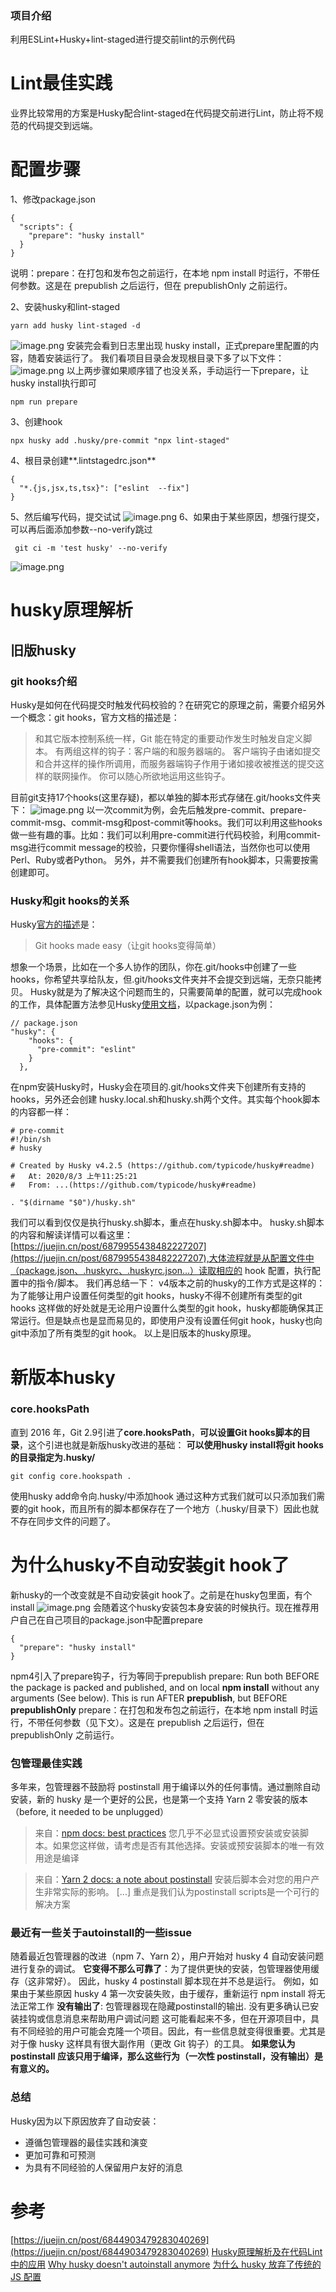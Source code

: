 ### 项目介绍
利用ESLint+Husky+lint-staged进行提交前lint的示例代码

# Lint最佳实践
业界比较常用的方案是Husky配合lint-staged在代码提交前进行Lint，防止将不规范的代码提交到远端。

# 配置步骤
1、修改package.json
```
{
  "scripts": {
    "prepare": "husky install"
  }
}
```
说明：prepare：在打包和发布包之前运行，在本地 npm install 时运行，不带任何参数。这是在 prepublish 之后运行，但在 prepublishOnly 之前运行。
​

2、安装husky和lint-staged
```
yarn add husky lint-staged -d
```
![image.png](https://cdn.nlark.com/yuque/0/2022/png/269389/1646376914328-afb03c67-62b8-4fbc-bef0-e0be5e6ab6b9.png#clientId=ua563b106-8c30-4&crop=0&crop=0&crop=1&crop=1&from=paste&height=73&id=u29cd17e4&margin=%5Bobject%20Object%5D&name=image.png&originHeight=146&originWidth=484&originalType=binary&ratio=1&rotation=0&showTitle=false&size=14938&status=done&style=none&taskId=u27336145-2237-46b3-a418-a7c40584c28&title=&width=242)
安装完会看到日志里出现 husky install，正式prepare里配置的内容，随着安装运行了。
我们看项目目录会发现根目录下多了以下文件：
![image.png](https://cdn.nlark.com/yuque/0/2022/png/269389/1646376995072-423630b1-54d3-4ece-a246-a90e87a24b30.png#clientId=ua563b106-8c30-4&crop=0&crop=0&crop=1&crop=1&from=paste&height=66&id=u808240d8&margin=%5Bobject%20Object%5D&name=image.png&originHeight=132&originWidth=352&originalType=binary&ratio=1&rotation=0&showTitle=false&size=8602&status=done&style=none&taskId=ubb9f150a-c259-4126-8898-6d0adfcba95&title=&width=176)
以上两步骤如果顺序错了也没关系，手动运行一下prepare，让husky install执行即可
```
npm run prepare
```


3、创建hook
```
npx husky add .husky/pre-commit "npx lint-staged"
```
4、根目录创建**.lintstagedrc.json**
```
{
  "*.{js,jsx,ts,tsx}": ["eslint  --fix"]
}
```
5、然后编写代码，提交试试
![image.png](https://cdn.nlark.com/yuque/0/2022/png/269389/1646378116935-f6402953-391c-4aab-9a12-d70c985d5a61.png#clientId=ua563b106-8c30-4&crop=0&crop=0&crop=1&crop=1&from=paste&height=327&id=u9040e759&margin=%5Bobject%20Object%5D&name=image.png&originHeight=654&originWidth=1014&originalType=binary&ratio=1&rotation=0&showTitle=false&size=96108&status=done&style=none&taskId=u92108d8d-0b0a-4f04-9b1b-3f692bde7b8&title=&width=507)
6、如果由于某些原因，想强行提交，可以再后面添加参数--no-verify跳过
```
 git ci -m 'test husky' --no-verify
```
![image.png](https://cdn.nlark.com/yuque/0/2022/png/269389/1646378199960-b50c7878-8f9c-4613-97e3-d065f5ac6e2d.png#clientId=ua563b106-8c30-4&crop=0&crop=0&crop=1&crop=1&from=paste&height=75&id=uf46c9dd8&margin=%5Bobject%20Object%5D&name=image.png&originHeight=150&originWidth=960&originalType=binary&ratio=1&rotation=0&showTitle=false&size=31660&status=done&style=none&taskId=u605a937f-54fd-4e99-bf2a-03e07bf554c&title=&width=480)


# husky原理解析
## 旧版husky
### git hooks介绍
Husky是如何在代码提交时触发代码校验的？在研究它的原理之前，需要介绍另外一个概念：git hooks，官方文档的描述是：
> 和其它版本控制系统一样，Git 能在特定的重要动作发生时触发自定义脚本。 有两组这样的钩子：客户端的和服务器端的。 客户端钩子由诸如提交和合并这样的操作所调用，而服务器端钩子作用于诸如接收被推送的提交这样的联网操作。 你可以随心所欲地运用这些钩子。

目前git支持17个hooks(这里存疑)，都以单独的脚本形式存储在.git/hooks文件夹下：
![image.png](https://cdn.nlark.com/yuque/0/2022/png/269389/1646368510075-4185935d-10b5-494e-95dd-dd6759343299.png#clientId=ua563b106-8c30-4&crop=0&crop=0&crop=1&crop=1&from=paste&height=124&id=u503fad27&margin=%5Bobject%20Object%5D&name=image.png&originHeight=248&originWidth=954&originalType=binary&ratio=1&rotation=0&showTitle=false&size=88928&status=done&style=none&taskId=ua9111cf8-d185-4898-9188-d0d65055cae&title=&width=477)
以一次commit为例，会先后触发pre-commit、prepare-commit-msg、commit-msg和post-commit等hooks。我们可以利用这些hooks做一些有趣的事。比如：我们可以利用pre-commit进行代码校验，利用commit-msg进行commit message的校验，只要你懂得shell语法，当然你也可以使用Perl、Ruby或者Python。
另外，并不需要我们创建所有hook脚本，只需要按需创建即可。
### Husky和git hooks的关系
Husky[官方的描述](https://link.juejin.cn/?target=https%3A%2F%2Fwww.npmjs.com%2Fpackage%2Fhusky)是：
> Git hooks made easy（让git hooks变得简单）

想象一个场景，比如在一个多人协作的团队，你在.git/hooks中创建了一些hooks，你希望共享给队友，但.git/hooks文件夹并不会提交到远端，无奈只能拷贝。
Husky就是为了解决这个问题而生的，只需要简单的配置，就可以完成hook的工作，具体配置方法参见Husky[使用文档](https://link.juejin.cn/?target=https%3A%2F%2Fwww.npmjs.com%2Fpackage%2Fhusky%23upgrading-from-014)，以package.json为例：
```
// package.json
"husky": {
    "hooks": {
      "pre-commit": "eslint"
    }
  },

```
在npm安装Husky时，Husky会在项目的.git/hooks文件夹下创建所有支持的hooks，另外还会创建 husky.local.sh和husky.sh两个文件。其实每个hook脚本的内容都一样：​
```
# pre-commit
#!/bin/sh
# husky

# Created by Husky v4.2.5 (https://github.com/typicode/husky#readme)
#   At: 2020/8/3 上午11:25:21
#   From: ...(https://github.com/typicode/husky#readme)

. "$(dirname "$0")/husky.sh"
```
我们可以看到仅仅是执行husky.sh脚本，重点在husky.sh脚本中。
husky.sh脚本的内容和解读详情可以看这里：[https://juejin.cn/post/6879955438482227207](https://juejin.cn/post/6879955438482227207),大体流程就是从配置文件中（package.json、.huskyrc、.huskyrc.json...）读取相应的 hook 配置，执行配置中的指令/脚本。
我们再总结一下：
v4版本之前的husky的工作方式是这样的：为了能够让用户设置任何类型的git hooks，husky不得不创建所有类型的git hooks
这样做的好处就是无论用户设置什么类型的git hook，husky都能确保其正常运行。但是缺点也是显而易见的，即使用户没有设置任何git hook，husky也向git中添加了所有类型的git hook。
以上是旧版本的husky原理。
​

# 新版本husky
### core.hooksPath
直到 2016 年，Git 2.9引进了**core.hooksPath**，**可以设置Git hooks脚本的目录**，这个引进也就是新版husky改进的基础：
**可以使用husky install将git hooks的目录指定为.husky/**
```
git config core.hookspath .
```
使用husky add命令向.husky/中添加hook
通过这种方式我们就可以只添加我们需要的git hook，而且所有的脚本都保存在了一个地方（.husky/目录下）因此也就不存在同步文件的问题了。
​

# 为什么husky不自动安装git hook了
新husky的一个改变就是不自动安装git hook了。之前是在husky包里面，有个install
![image.png](https://cdn.nlark.com/yuque/0/2022/png/269389/1646379885578-76109467-8694-4209-afad-16e1565fc0ac.png#clientId=ua563b106-8c30-4&crop=0&crop=0&crop=1&crop=1&from=paste&height=258&id=u50a5c0db&margin=%5Bobject%20Object%5D&name=image.png&originHeight=516&originWidth=1478&originalType=binary&ratio=1&rotation=0&showTitle=false&size=161243&status=done&style=none&taskId=ue4168ef9-6c5f-4d40-a842-0b7c1166237&title=&width=739)
会随着这个husky安装包本身安装的时候执行。现在推荐用户自己在自己项目的package.json中配置prepare
```
{
  "prepare": "husky install"
}
```
npm4引入了prepare钩子，行为等同于prepublish
prepare: Run both BEFORE the package is packed and published, and on local **npm install** without any arguments (See below). This is run AFTER **prepublish**, but BEFORE **prepublishOnly**
prepare：在打包和发布包之前运行，在本地 npm install 时运行，不带任何参数（见下文）。这是在 prepublish 之后运行，但在 prepublishOnly 之前运行。
​

### 包管理最佳实践
多年来，包管理器不鼓励将 postinstall 用于编译以外的任何事情。通过删除自动安装，新的 husky 是一个更好的公民，也是第一个支持 Yarn 2 零安装的版本（before, it needed to be unplugged）
> 来自：[npm docs: best practices](https://docs.npmjs.com/cli/v7/using-npm/scripts#best-practices)
> 您几乎不必显式设置预安装或安装脚本。如果您这样做，请考虑是否有其他选择。安装或预安装脚本的唯一有效用途是编译

> 来自：[Yarn 2 docs: a note about postinstall](https://yarnpkg.com/advanced/lifecycle-scripts#a-note-about-postinstall)
> 安装后脚本会对您的用户产生非常实际的影响。 [...] 重点是我们认为postinstall scripts是一个可行的解决方案

### 最近有一些关于autoinstall的一些issue
随着最近包管理器的改进（npm 7、Yarn 2），用户开始对 husky 4 自动安装问题进行复杂的调试。
**它变得不那么可靠了**：为了提供更快的安装，包管理器使用缓存（这非常好）。
因此，husky 4 postinstall 脚本现在并不总是运行。
例如，如果由于某些原因 husky 4 第一次安装失败，由于缓存，重新运行 npm install 将无法正常工作
**没有输出了**: 包管理器现在隐藏postinstall的输出.
没有更多确认已安装挂钩或信息消息来帮助用户调试问题
这可能看起来不多，但在开源项目中，具有不同经验的用户可能会克隆一个项目。因此，有一些信息就变得很重要。尤其是对于像 husky 这样具有很大副作用（更改 Git 钩子）的工具。
**如果您认为 postinstall 应该只用于编译，那么这些行为（一次性 postinstall，没有输出）是有意义的。**
### 总结
Husky因为以下原因放弃了自动安装：

- 遵循包管理器的最佳实践和演变
- 更加可靠和可预测
- 为具有不同经验的人保留用户友好的消息
# 
# 参考
[https://juejin.cn/post/6844903479283040269](https://juejin.cn/post/6844903479283040269)
[Husky原理解析及在代码Lint中的应用](https://juejin.cn/post/6879955438482227207)
[Why husky doesn't autoinstall anymore](https://blog.typicode.com/husky-git-hooks-autoinstall/)
[为什么 husky 放弃了传统的 JS 配置](https://segmentfault.com/a/1190000040717780)
​

